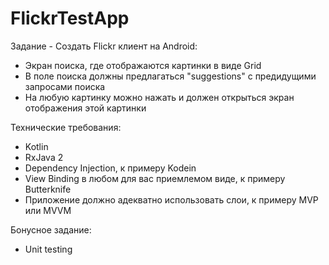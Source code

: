 # FlickrTestApp
Задание - Создать Flickr клиент на Android:

- Экран поиска, где отображаются картинки в виде Grid
- В поле поиска должны предлагаться "suggestions" с предидущими запросами поиска
- На любую картинку можно нажать и должен открыться экран отображения этой картинки

Технические требования:
- Kotlin
- RxJava 2
- Dependency Injection, к примеру Kodein
- View Binding в любом для вас приемлемом виде, к примеру Butterknife
- Приложение должно адекватно использовать слои, к примеру MVP или MVVM

Бонусное задание:
- Unit testing
